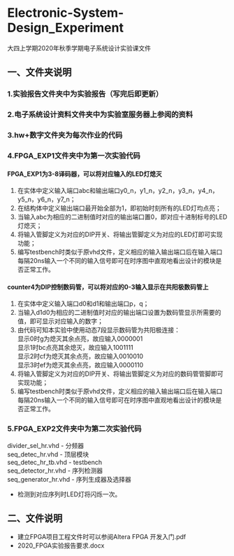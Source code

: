 ﻿# Electronic-System-Design_Experiment
大四上学期2020年秋季学期电子系统设计实验课文件

## 一、文件夹说明
### 1.实验报告文件夹中为实验报告（写完后即更新）

### 2.电子系统设计资料文件夹中为实验室服务器上参阅的资料

### 3.hw+数字文件夹为每次作业的代码

### 4.FPGA_EXP1文件夹中为第一次实验代码
#### FPGA_EXP1为3-8译码器，可以将对应输入的LED灯熄灭
1. 在实体中定义输入端口abc和输出端口y0_n，y1_n，y2_n，y3_n，y4_n，y5_n，y6_n，y7_n；</br>
2. 在结构体中定义输出端口最开始全部为1，即初始时刻所有的LED灯均点亮；</br>
3. 当输入abc为相应的二进制值时对应的输出端口置0，即对应十进制标号的LED灯熄灭；</br>
4. 将输入管脚定义为对应的DIP开关、将输出管脚定义为对应的LED灯即可实现功能；</br>
5. 编写testbench时类似于原vhd文件，定义相应的输入输出端口后在输入端口每隔20ns输入一个不同的输入信号即可在时序图中直观地看出设计的模块是否正常工作。</br>

#### counter4为DIP控制数码管，可以将对应的0-3输入显示在共阳极数码管上
1. 在实体中定义输入端口d0和d1和输出端口p，q；</br>
2. 当输入d1d0为相应的二进制值时对应的输出端口设置为数码管显示所需要的值，即可显示对应输入的数字；</br>
3. 由代码可知本实验中使用动态7段显示数码管为共阳极连接：</br>
显示0时g为熄灭其余点亮，故应输入0000001</br>
显示1时bc点亮其余熄灭，故应输入1001111</br>
显示2时cf为熄灭其余点亮，故应输入0010010</br>
显示3时ef为熄灭其余点亮，故应输入0000110</br>
4. 将输入管脚定义为对应的DIP开关、将输出管脚定义为对应的数码管管脚即可实现功能；</br>
5. 编写testbench时类似于原vhd文件，定义相应的输入输出端口后在输入端口每隔20ns输入一个不同的输入信号即可在时序图中直观地看出设计的模块是否正常工作。</br>

### 5.FPGA_EXP2文件夹中为第二次实验代码
divider_sel_hr.vhd   - 分频器</br>
seq_detec_hr.vhd     - 顶层模块</br>
seq_detec_hr_tb.vhd  - testbench</br>
seq_detector_hr.vhd  - 序列检测器</br>
seq_generator_hr.vhd - 序列生成器及选择器</br>
* 检测到对应序列时LED灯将闪烁一次。

## 二、文件说明
* 建立FPGA项目工程文件时可以参阅Altera FPGA 开发入门.pdf
* 2020_FPGA实验报告要求.docx